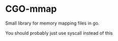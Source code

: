 # CGO-mmap

Small library for memory mapping files in go.

You should probably just use syscall instead of this

